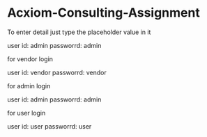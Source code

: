 # Acxiom-Consulting-Assignment

To enter detail  just type the placeholder value in it



user id: admin
passworrd: admin


for vendor login

user id: vendor
passworrd: vendor



for admin login

user id: admin
passworrd: admin



for user login

user id: user
passworrd: user

